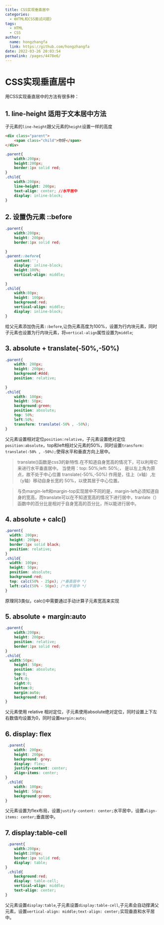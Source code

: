 ```yaml
---
title: CSS实现垂直居中
categories: 
  - 《HTML和CSS面试问题》
tags: 
  - HTML
  - CSS
author: 
  name: hongzhangfa
  link: https://github.com/hongzhangfa
date: 2022-03-26 20:03:54
permalink: /pages/4478e6/
---
```


# CSS实现垂直居中

用CSS实现垂直居中的方法有很多种：

## 1. line-height 适用于文本居中方法

子元素的`line-height`跟父元素的`height`设置一样的高度

```html
<div class="parent">
    <span class="child">你好</span>
</div>
```

```css
.parent{
    width:200px;
    height:200px;
    border:1px solid red;
}
.child{
    width:200px;
    line-height: 200px;   
    text-align: center; //水平居中
    display: inline-block;
}
```

## 2. 设置伪元素 ::before

```css
.parent{
    width:200px;
    height: 200px;
    border:1px solid red;
    
}
.parent::before{
    content:'';
    display: inline-block;
    height:100%;
    vertical-align: middle;  
  
}
.child{
    width:80px;
    height: 100px;
    background:red;
    vertical-align: middle;
    display: inline-block;
}
```
给父元素添加伪元素`::before`,让伪元素高度为100%，设置为行内块元素，同时子元素也设置为行内块元素，将`vertical-align`属性设置为`middle`;


## 3. absolute + translate(-50%,-50%)

```css
.parent{
    width: 200px;
    height: 200px;
    background:#ddd;
    position: relative;
    
}
.child{
    width: 100px;
    height: 50px;
    background:green;
    position: absolute;
    top: 50%;
    left:50%;
    transform: translate(-50% , -50%);
}
```
父元素设置相对定位`position:relative`，子元素设置绝对定位`position:absolute`，top和left相对父元素的50%，同时设置`transform: translate(-50% , -50%);`使得水平和垂直方向上居中。

> translate()函数是css3的新特性.在不知道自身宽高的情况下，可以利用它来进行水平垂直居中。
> 当使用：top: 50%;left: 50%;， 是以左上角为原点，故不处于中心位置
> translate(-50%,-50%) 作用是，往上（x轴）,左（y轴）移动自身长宽的 50%，以使其居于中心位置。

>与负margin-left和margin-top实现居中不同的是，margin-left必须知道自身的宽高，而translate可以在不知道宽高的情况下进行居中，tranlate（）函数中的百分比是相对于自身宽高的百分比，所以能进行居中。

## 4. absolute + calc()

```css
.parent{
  width: 200px;
  height: 200px;
  border:1px solid black;
  position: relative;
}
.child{
  width: 100px;
  height: 50px;
  position: absolute;
  background:red;
  top: calc(50% - 25px); /*垂直居中 */
  left:calc(50% - 50px); /*水平居中 */
}
```

原理同3类似，calc()中需要通过手动计算子元素宽高来实现

## 5. absolute + margin:auto

```css
.parent{
    width:200px;
    height: 200px;
    position: relative;
    border:1px solid red;   
}
.child{
  width:50px;
    height: 50px;
    position: absolute;
    top:0;
    left:0;
    right:0;
    bottom:0;
    margin:auto;
    background:red;
}
```

父元素使用 relative 相对定位，子元素使用absolute绝对定位，同时设置上下左右数值均设置为0，同时设置`margin:auto;`


## 6. display: flex

```css
 .parent{
    width: 200px;
    height: 200px;
    background: grey;
    display: flex;
    justify-content: center;
    align-items: center;
}
 .child{
    width: 100px;
    height: 50px;
    background:green;
}
```
父元素设置为flex布局，设置`justify-content: center;`水平居中，设置`align-items: center;`垂直居中。

## 7. display:table-cell

```css
 .parent{
    width:200px;
    height:200px;
    border:1px solid red;
    display: table;
}
 .child{
    background:red;
    display: table-cell;
    vertical-align: middle;
    text-align: center;
}
```
父元素设置`display:table`,子元素设置`display:table-cell`,子元素会自动撑满父元素，设置`vertical-align: middle;text-align: center;`实现垂直和水平居中。
